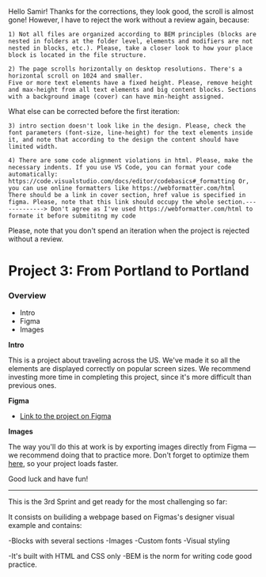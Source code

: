 Hello Samir! Thanks for the corrections, they look good, the scroll is almost gone! However, I have to reject the work without a review again, because:

    1) Not all files are organized according to BEM principles (blocks are nested in folders at the folder level, elements and modifiers are not nested in blocks, etc.). Please, take a closer look to how your place block is located in the file structure.

    2) The page scrolls horizontally on desktop resolutions. There's a horizontal scroll on 1024 and smaller.
    Five or more text elements have a fixed height. Please, remove height and max-height from all text elements and big content blocks. Sections with a background image (cover) can have min-height assigned.

What else can be corrected before the first iteration:

    3) intro section doesn't look like in the design. Please, check the font parameters (font-size, line-height) for the text elements inside it, and note that according to the design the content should have limited width.

    4) There are some code alignment violations in html. Please, make the necessary indents. If you use VS Code, you can format your code automatically: https://code.visualstudio.com/docs/editor/codebasics#_formatting Or, you can use online formatters like https://webformatter.com/html
    There should be a link in cover section, href value is specified in figma. Please, note that this link should occupy the whole section.-------------> Don't agree as I've used https://webformatter.com/html to formate it before submititng my code 

Please, note that you don't spend an iteration when the project is rejected without a review.



# Project 3: From Portland to Portland

### Overview
* Intro
* Figma
* Images

**Intro**

This is a project about traveling across the US. We've made it so all the elements are displayed correctly on popular screen sizes. We recommend investing more time in completing this project, since it's more difficult than previous ones.

**Figma**

* [Link to the project on Figma](https://www.figma.com/file/AtbNbstbxWPcMqvF061V0R/Sprint-3%3A-From-Portland-to-Portland-%7C-desktop-%2B-mobile?node-id=0%3A1)

**Images**

The way you'll do this at work is by exporting images directly from Figma — we recommend doing that to practice more. Don't forget to optimize them [here](https://tinypng.com/), so your project loads faster. 

Good luck and have fun!

--------------------------------------------------------------------------------------------------------------------------------------------

This is the 3rd Sprint and get ready for the most challenging so far:


It consists on builiding a webpage based on Figmas's designer visual example and contains:

-Blocks with several sections
-Images
-Custom fonts
-Visual styling 

-It's built with HTML and CSS only
-BEM is the norm for writing code good practice.
